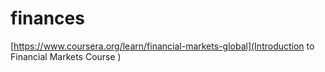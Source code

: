 # finances

[https://www.coursera.org/learn/financial-markets-global](Introduction to Financial Markets Course )
